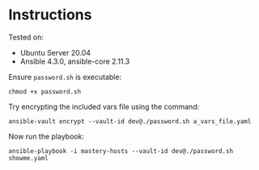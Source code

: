 # Instructions

Tested on:
- Ubuntu Server 20.04
- Ansible 4.3.0, ansible-core 2.11.3

Ensure `password.sh` is executable:

    chmod +x password.sh

Try encrypting the included vars file using the command:

    ansible-vault encrypt --vault-id dev@./password.sh a_vars_file.yaml

Now run the playbook:

    ansible-playbook -i mastery-hosts --vault-id dev@./password.sh showme.yaml

